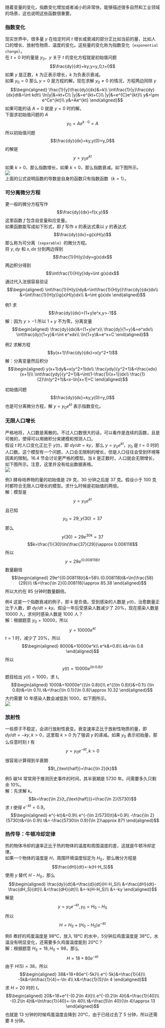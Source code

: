 随着变量的变化，指数变化增加或者减小的非常快，能够描述很多自然和工业领域的场景，这也说明这些函数很重要。

### 指数变化
现实世界中，很多量 $y$ 在给定时间 $t$ 增长或衰减的部分正比如当前的量，比如人口的增长、放射性物质、温度的变化。这些量的变化称为指数变化（`exponential change`）。  
在 $t=0$ 时的量是 $y_0$，$y$ 关于 $t$ 的变化方程就是初始值问题
$$\frac{dy}{dt}=ky;y=y_0,t=0$$
如果 $y$ 是正数，$k$ 为正表示增长，$k$ 为负表示衰减。  
如果 $y_0=0$ 那么 $y=0$ 是方程的解。现在求解 $y_0\neq 0$ 的情况，方程两边同除 $y$
$$\begin{aligned}
\frac{1}{y}\frac{dy}{dx}&=k\\
\int\frac{1}{y}\frac{dy}{dx}dt&=\int kdt\\
\ln|y|&=kt+C\\
|y|&=e^{kt+C}\\
|y|&=e^{C}e^{kt}\\
y&=\pm e^Ce^{kt}\\
y&=Ae^{kt}
\end{aligned}$$
如果可能的话 $A=0$ 就是 $y=0$ 时的解。  
下面求初始值问题的 $A$
$$y_0=Ae^{k\cdot 0}=A$$
所以初始值问题
$$\frac{dy}{dx}=ky,y(0)=y_0$$
的解是
$$y=y_0e^{kt}$$
如果 $k>0$，那么指数增长，如果 $k<0$，那么指数衰减。如下图所示。  
![](020.010.png)  
上面的公式说明函数的导数是自身的函数只有指数函数（$k=1$）。

### 可分离微分方程
更一般的微分方程写作
$$\frac{dy}{dx}=f(x,y)$$
这里函数 $f$ 包含自变量和应变量。  
如果函数能写成如下形式，即 $f$ 写作 $x$ 的表达式乘以 $y$ 的表达式
$$\frac{dy}{dx}=g(x)H(y)$$
那么称为可分离（`separable`）的微分方程。  
将 $y,dy$ 和 $x,dx$ 分到两边得到
$$\frac{1}{H(y)}dy=g(x)dx$$
两边积分得到
$$\int\frac{1}{H(y)}dy=\int g(x)dx$$
通过代入法很容易验证
$$\begin{aligned}
\int\frac{1}{H(y)}dy&=\int\frac{1}{H(y)}\frac{dy}{dx}dx\\
&=\int\frac{1}{H(y)}g(x)H(y)dx\\
&=\int g(x)dx
\end{aligned}$$

例1 求
$$\frac{dy}{dx}=(1+y)e^x,y>-1$$
解：因为 $y>-1$ 所以 $1+y$ 不为零。分离变量
$$\begin{aligned}
\frac{dy}{dx}&=(1+y)e^x\\
\frac{dy}{1+y}&=e^xdx\\
\int\frac{dy}{1+y}&=\int e^xdx\\
\ln(1+y)&=e^x+C
\end{aligned}$$

例2 求解方程
$$y(x+1)\frac{dy}{dx}=x(y^2+1)$$
解：分离变量然后积分
$$\begin{aligned}
y(x+1)dy&=x(y^2+1)dx\\
\frac{ydy}{y^2+1}&=\frac{xdx}{x+1}\\
\int\frac{ydy}{y^2+1}&=\int(1-\frac{1}{x+1})dx\\
\frac{1}{2}\ln(y^2+1)&=x-\ln|x+1|+C
\end{aligned}$$

初始值问题
$$\frac{dy}{dx}=ky,y(0)=y_0$$
也是可分离微分方程，解 $y=y_0e^{kt}$ 表示指数变化。

### 无限人口增长
严格地将，人口数是离散的。不过人口数很大的话，可以看作是连续的函数，且是可微的，使得可以用微积分来建模和预测人口。  
假设 $t$ 时人口变化正比于 $y(t)$，即 $dy/dt=ky$，那么 $y=y_0e^{kt}$，$y_0$ 是 $t=0$ 时的人口数。这个模型有一个问题，人口会无限制的增长，但是人口往往会受到环境等因素的限制。16.4 节会讨论更严格的模型。当 $k$ 是正数时，人口就会无限增长，如下图所示。注意，这里并没有给出数据表格。  
![](020.020.png)

例3 酵母培养物的量的初始值是 29 克，30 分钟之后是 37 克。假设小于 100 克时都符合无限人口增长的模型。求什么时候是初始值的两倍。  
解：模型是
$$y=y_0e^{kt}$$
且已知
$$y_0=29, y(30)=37$$
那么
$$y(30)=29e^{30k}=37$$
$$k=\frac{1}{30}\ln(\frac{37}{29})\approx 0.008118$$
所以
$$y=29e^{(0.008118)t}$$
数量翻倍
$$\begin{aligned}
29e^{(0.008118)t}&=58\\
(0.008118)t&=\ln(\frac{58}{29})\\
t&=\frac{\ln 2}{0.008118}\approx 85.38
\end{aligned}$$
所以大约在 85 分钟时数量翻倍。

例4 这是一个指数衰减的例子，即 $k$ 是负值。受到感染的人数是 $y(t)$，治愈数量正比于人数，即 $dy/dt=ky$。假设一年后受感染人数减少了 20%，现在感染人数是 10000 人，求何时感染人数是 1000 人？  
解：根据题意 $y_0=10000$，所以
$$y=10000e^{kt}$$
$t=1$ 时，减少了 20%，所以
$$\begin{aligned}
8000&=10000e^k\\
e^k&=0.8\\
k&=\ln 0.8
\end{aligned}$$
所以
$$y(t)=10000e^{(\ln 0.8) t}$$
题目给出 $y(t)=1000$，求 $t$。
$$\begin{aligned}
1000&=10000e^{(\ln 0.8)t}\\
e^{(\ln 0.8)t}&=0.1\\
(\ln 0.8)t&=\ln 0.1\\
t&=\frac{\ln 0.1}{\ln 0.8}\approx 10.32
\end{aligned}$$
大约需要 10 年感染人数会减低到 1000，如下图所示。  
![](020.030.png)

### 放射性
一些原子不稳定，会进行放射性衰变。衰变速率正比于放射性物质的量，即 $dy/dt=-ky,k>0$，这里取 $k>0$ 为了强调 $y$ 的递减。如果 $y_0$ 表示初始量，那么任意时刻 $t$ 有
$$y=y_0e^{-kt},k>0$$
很容易计算得到半衰期
$$t_{\text{half}}=\frac{\ln 2}{k}$$

例5 碳14 常常用于推测历史事件的时间，其半衰期是 5730 年。问需要多久只剩余 10%。  
解：先求解 $k$。
$$k=\frac{\ln 2}{t_{\text{half}}}=\frac{\ln 2}{5730}$$
求 $t$ 使得 $e^{-kt}=0.9$。
$$\begin{aligned}
e^{-kt}&=0.9\\
e^{-(\ln 2/5730)t}&=0.9\\
-\frac{\ln 2}{5730}t&=\ln 0.9\\
t&=-\frac{5730\ln 0.9}{\ln 2}\approx 871
\end{aligned}$$

### 热传导：牛顿冷却定律
热的物体冷却的速率正比于热的物体的温度和周围温度的差，这就是牛顿冷却定律。  
如果一个物体的温度是 $H$，周围环境温度恒定为 $H_S$，那么微分方程是
$$\frac{dH}{dt}=-k(H-H_S)$$
使用 $y$ 替代 $H-H_S$，那么
$$\begin{aligned}
\frac{dy}{dt}&=\frac{d}{dt}(H-H_S)\\
&=\frac{dH}{dt}-\frac{dH_S}{dt}\\
&=\frac{dH}{dt}\\
&=-k(H-H_S)\\
&=-ky
\end{aligned}$$
解是
$$y=y_0e^{-kt},y_0=H_0-H_S$$
所以
$$H=H_S+(H_0-H_S)e^{-kt}$$

例6 煮好的鸡蛋温度是 98°C，放入 18°C 的水中，5分钟后鸡蛋温度是 38°C，水温没有明显变化，还需要多久鸡蛋温度能到 20°C？  
解：根据题意 $H_S=18,H_0=98$，那么
$$H=18+80e^{-kt}$$
由于 $H(5)=38$，所以
$$\begin{aligned}
38&=18+80e^{-5k}\\
e^{-5k}&=\frac{1}{4}\\
-5k&=\ln\frac{1}{4}=-\ln 4\\
k&=\frac{1}{5}\ln 4
\end{aligned}$$
求 $H=20$ 时的 $t$。  
$$\begin{aligned}
20&=18+e^{-(0.2\ln 4)t}\\
e^{-(0.2\ln 4)t}&=\frac{1}{40}\\
-(0.2\ln 4)t&=\ln\frac{1}{40}=-\ln 40\\
t&=\frac{5\ln 40}{\ln 4}\approx 13
\end{aligned}$$
也就是 13 分钟的时候鸡蛋温度会降到 20°C，由于已经过去了 5 分钟，所以还需要 8 分钟。
